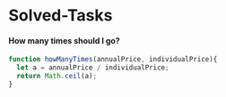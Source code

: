 # Solved-Tasks
#### How many times should I go?
```javascript
function howManyTimes(annualPrice, individualPrice){
  let a = annualPrice / individualPrice;
  return Math.ceil(a);
}

```







